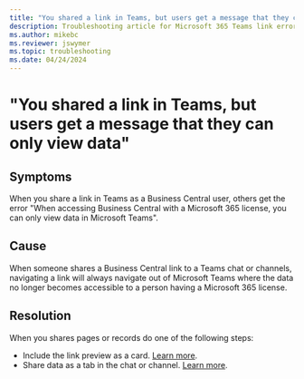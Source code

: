 ```yaml
---
title: "You shared a link in Teams, but users get a message that they can only view data"
description: Troubleshooting article for Microsoft 365 Teams link error message in Business Central.
ms.author: mikebc
ms.reviewer: jswymer
ms.topic: troubleshooting 
ms.date: 04/24/2024
---
```


# "You shared a link in Teams, but users get a message that they can only view data"

## Symptoms

When you share a link in Teams as a Business Central user, others get the error "When accessing Business Central with a Microsoft 365 license, you can only view data in Microsoft Teams".

## Cause

When someone shares a Business Central link to a Teams chat or channels, navigating a link will always navigate out of Microsoft Teams where the data no longer becomes accessible to a person having a Microsoft 365 license.

## Resolution

When you shares pages or records do one of the following steps:

- Include the link preview as a card. [Learn more](https://learn.microsoft.com/en-us/dynamics365/business-central/across-teams-tab).
- Share data as a tab in the chat or channel. [Learn more](/dynamics365/business-central/across-teams-tab).
